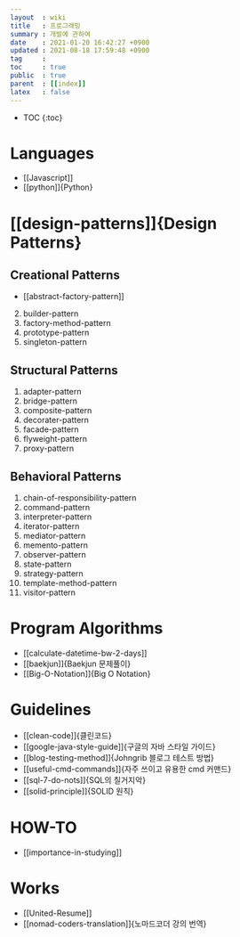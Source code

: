 ```yaml
---
layout  : wiki
title   : 프로그래밍
summary : 개발에 관하여
date    : 2021-01-20 16:42:27 +0900
updated : 2021-08-18 17:59:48 +0900
tag     : 
toc     : true
public  : true
parent  : [[index]] 
latex   : false
---
```

* TOC
{:toc}

# Languages
* [[Javascript]]
* [[python]]{Python}

# [[design-patterns]]{Design Patterns}
## Creational Patterns
* [[abstract-factory-pattern]]
2. builder-pattern
3. factory-method-pattern
4. prototype-pattern
5. singleton-pattern

## Structural Patterns
1. adapter-pattern
2. bridge-pattern
3. composite-pattern
4. decorater-pattern
5. facade-pattern
6. flyweight-pattern
7. proxy-pattern

## Behavioral Patterns
1. chain-of-responsibility-pattern
2. command-pattern
3. interpreter-pattern
4. iterator-pattern
5. mediator-pattern
6. memento-pattern
7. observer-pattern
8. state-pattern
9. strategy-pattern
10. template-method-pattern
11. visitor-pattern

# Program Algorithms
* [[calculate-datetime-bw-2-days]]
* [[baekjun]]{Baekjun 문제풀이}
* [[Big-O-Notation]]{Big O Notation}

# Guidelines
* [[clean-code]]{클린코드}
* [[google-java-style-guide]]{구글의 자바 스타일 가이드}
* [[blog-testing-method]]{Johngrib 블로그 테스트 방법}
* [[useful-cmd-commands]]{자주 쓰이고 유용한 cmd 커맨드}
* [[sql-7-do-nots]]{SQL의 칠거지악}
* [[solid-principle]]{SOLID 원칙}

# HOW-TO
* [[importance-in-studying]]

# Works
* [[United-Resume]]
* [[nomad-coders-translation]]{노마드코더 강의 번역}

<!--
# Working-ons
* [[stack-heap-memory]]{힙,스택 메모리}
* [[checked-runtime-exception]]{runtime과 checked 익셉션}
* [[exception-try-catch-throws]]{예외처리의 방법}
* [[java-whats-new]]{What's new 자바}
* [[mvc-pattern]]{MVC 패턴이란}
* [[spring-bean-singleton]]{스프링의 bean은 싱글턴인가}
* [[db-tree]]{데이터베이스의 트리구조}
* [[inner-outer-join]]{Inner와 Outer 조인}
* B
* [[java-oop]]{자바 객체지향}
* [[javascript-characteristic]]{자바스크립트의 특징}
* [[async-synchronous]]{동기와 비동기 처리}
* [[diff-web-server-was]]{Web 서버와 WAS의 차이점}
* [[tomcat-issues]]{톰캣이슈}
* [[test-driven-design]]{테스트주도개발에 관하여}
* [[django]]{Python Django}
-->
